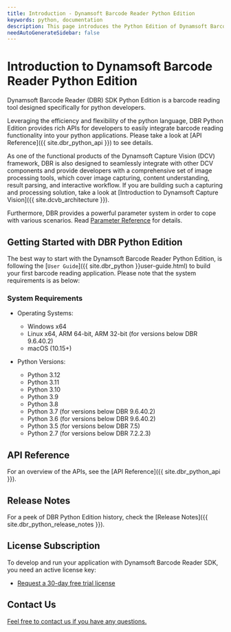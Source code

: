 ```yaml
---
title: Introduction - Dynamsoft Barcode Reader Python Edition
keywords: python, documentation
description: This page introduces the Python Edition of Dynamsoft Barcode Reader
needAutoGenerateSidebar: false
---
```


# Introduction to Dynamsoft Barcode Reader Python Edition

Dynamsoft Barcode Reader (DBR) SDK Python Edition is a barcode reading tool designed specifically for python developers.

Leveraging the efficiency and flexibility of the python language, DBR Python Edition provides rich APIs for developers to easily integrate barcode reading functionality into your python applications. Please take a look at [API Reference]({{ site.dbr_python_api }}) to see details.

As one of the functional products of the Dynamsoft Capture Vision (DCV) framework, DBR is also designed to seamlessly integrate with other DCV components and provide developers with a comprehensive set of image processing tools, which cover image capturing, content understanding, result parsing, and interactive workflow. If you are building such a capturing and processing solution, take a look at [Introduction to Dynamsoft Capture Vision]({{ site.dcvb_architecture }}).

Furthermore, DBR provides a powerful parameter system in order to cope with various scenarios. Read <a href="{{ site.dbr_parameters_reference }}index.html">Parameter Reference</a> for details.

## Getting Started with DBR Python Edition

The best way to start with the Dynamsoft Barcode Reader Python Edition, is following the [`User Guide`]({{ site.dbr_python }}user-guide.html) to build your first barcode reading application. Please note that the system requirements is as below:

### System Requirements

- Operating Systems:
  - Windows x64
  - Linux x64, ARM 64-bit, ARM 32-bit (for versions below DBR 9.6.40.2)
  - macOS (10.15+)

- Python Versions:
  - Python 3.12
  - Python 3.11
  - Python 3.10
  - Python 3.9
  - Python 3.8
  - Python 3.7 (for versions below DBR 9.6.40.2)
  - Python 3.6 (for versions below DBR 9.6.40.2)
  - Python 3.5 (for versions below DBR 7.5)
  - Python 2.7 (for versions below DBR 7.2.2.3)

## API Reference

For an overview of the APIs, see the [API Reference]({{ site.dbr_python_api }}).

## Release Notes

For a peek of DBR Python Edition history, check the [Release Notes]({{ site.dbr_python_release_notes }}).

## License Subscription

To develop and run your application with Dynamsoft Barcode Reader SDK, you need an active license key:
* <a href="https://www.dynamsoft.com/customer/license/trialLicense?utm_source=docs&product=dbr&package=python" target="_blank">Request a 30-day free trial license</a>

## Contact Us

<a href="https://www.dynamsoft.com/company/customer-service/#contact" target="_blank">Feel free to contact us if you have any questions.</a>